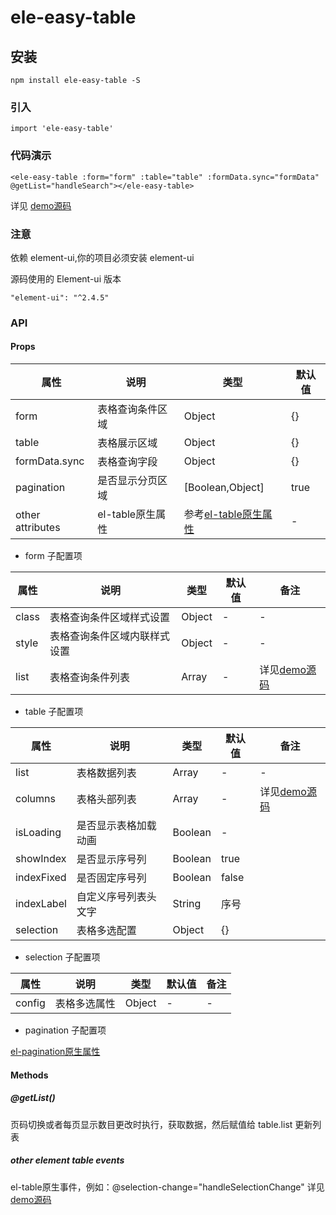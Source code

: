 # ele-easy-table

## 安装
```
npm install ele-easy-table -S
```

### 引入

```
import 'ele-easy-table'
```

### 代码演示

```
<ele-easy-table :form="form" :table="table" :formData.sync="formData" @getList="handleSearch"></ele-easy-table>
```

详见 [demo源码](https://github.com/vincentzyc/ele-easy-table/blob/master/src/components/ele-easy-table-demo.vue)

### 注意

依赖 element-ui,你的项目必须安装 element-ui

源码使用的 Element-ui 版本

```
"element-ui": "^2.4.5"
```

### API

#### Props
|属性 | 说明 | 类型 | 默认值 |
|----|-----|------|------|
|form|表格查询条件区域|Object|{}|
|table|表格展示区域|Object|{}|
|formData.sync|表格查询字段|Object|{}|
|pagination|是否显示分页区域|[Boolean,Object]|true|
|other attributes|el-table原生属性|参考[el-table原生属性](https://element.eleme.cn/#/zh-CN/component/table)|-|

- form 子配置项

|属性 | 说明 | 类型 | 默认值 | 备注 |
|----|-----|------|------|------|
|class|表格查询条件区域样式设置|Object|-|-|
|style|表格查询条件区域内联样式设置|Object|-|-|
|list|表格查询条件列表|Array|-|详见[demo源码](https://github.com/vincentzyc/ele-easy-table/blob/master/src/components/ele-easy-table-demo.vue)|

- table 子配置项

|属性 | 说明 | 类型 | 默认值 | 备注 |
|----|-----|------|------|------|
|list|表格数据列表|Array|-|-|
|columns|表格头部列表|Array|-|详见[demo源码](https://github.com/vincentzyc/ele-easy-table/blob/master/src/components/ele-easy-table-demo.vue)|
|isLoading|是否显示表格加载动画|Boolean|-|
|showIndex|是否显示序号列|Boolean|true|
|indexFixed|是否固定序号列|Boolean|false|
|indexLabel|自定义序号列表头文字|String|序号|
|selection|表格多选配置|Object|{}|

- selection 子配置项

|属性 | 说明 | 类型 | 默认值 | 备注 |
|----|-----|------|------|------|
|config|表格多选属性|Object|-|-|

- pagination 子配置项

[el-pagination原生属性](https://element.eleme.cn/#/zh-CN/component/pagination)

#### Methods

##### @getList()
页码切换或者每页显示数目更改时执行，获取数据，然后赋值给 table.list 更新列表

##### other element table events
el-table原生事件，例如：@selection-change="handleSelectionChange" 详见[demo源码](https://github.com/vincentzyc/ele-easy-table/blob/master/src/components/ele-easy-table-demo.vue)